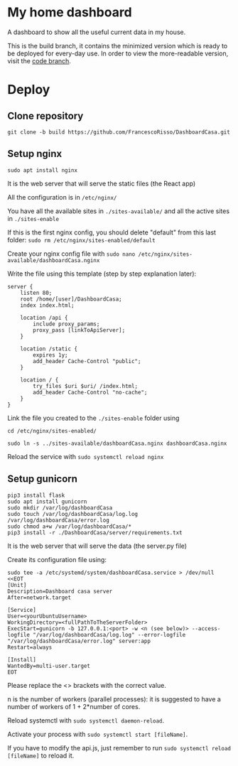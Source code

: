 # My home dashboard

A dashboard to show all the useful current data in my house.

This is the build branch, it contains the minimized version which is ready to be deployed for every-day use. In order to view the more-readable version, visit the [code branch](https://github.com/FrancescoRisso/DashboardCasa/tree/code).

# Deploy

## Clone repository

`git clone -b build https://github.com/FrancescoRisso/DashboardCasa.git`

## Setup nginx

`sudo apt install nginx`

It is the web server that will serve the static files (the React app)

All the configuration is in `/etc/nginx/`

You have all the available sites in `./sites-available/` and all the active sites in `./sites-enable`

If this is the first nginx config, you should delete "default" from this last folder: `sudo rm /etc/nginx/sites-enabled/default`

Create your nginx config file with `sudo nano /etc/nginx/sites-available/dashboardCasa.nginx`

Write the file using this template (step by step explanation later):

```
server {
	listen 80;
	root /home/[user]/DashboardCasa;
	index index.html;

	location /api {
		include proxy_params;
		proxy_pass [linkToApiServer];
	}

	location /static {
		expires 1y;
		add_header Cache-Control "public";
	}

	location / {
		try_files $uri $uri/ /index.html;
		add_header Cache-Control "no-cache";
	}
}
```

Link the file you created to the `./sites-enable` folder using

`cd /etc/nginx/sites-enabled/`

`sudo ln -s ../sites-available/dashboardCasa.nginx dashboardCasa.nginx`

Reload the service with `sudo systemctl reload nginx`

## Setup gunicorn

```
pip3 install flask
sudo apt install gunicorn
sudo mkdir /var/log/dashboardCasa
sudo touch /var/log/dashboardCasa/log.log /var/log/dashboardCasa/error.log
sudo chmod a+w /var/log/dashboardCasa/*
pip3 install -r ./DashboardCasa/server/requirements.txt
```

It is the web server that will serve the data (the server.py file)

Create its configuration file using:

```
sudo tee -a /etc/systemd/system/dashboardCasa.service > /dev/null <<EOT
[Unit]
Description=Dashboard casa server
After=network.target

[Service]
User=<yourUbuntuUsername>
WorkingDirectory=<fullPathToTheServerFolder>
ExecStart=gunicorn -b 127.0.0.1:<port> -w <n (see below)> --access-logfile "/var/log/dashboardCasa/log.log" --error-logfile "/var/log/dashboardCasa/error.log" server:app
Restart=always

[Install]
WantedBy=multi-user.target
EOT
```

Please replace the <> brackets with the correct value.

n is the number of workers (parallel processes): it is suggested to have a number of workers of 1 + 2\*number of cores.

Reload systemctl with `sudo systemctl daemon-reload`.

Activate your process with `sudo systemctl start [fileName]`.

If you have to modify the api.js, just remember to run `sudo systemctl reload [fileName]` to reload it.
